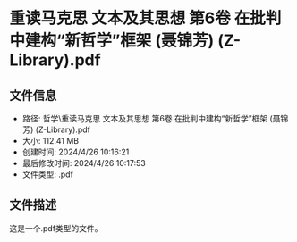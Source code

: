 ﻿# 重读马克思 文本及其思想 第6卷 在批判中建构“新哲学”框架 (聂锦芳) (Z-Library).pdf

## 文件信息
- 路径: 哲学\重读马克思 文本及其思想 第6卷 在批判中建构“新哲学”框架 (聂锦芳) (Z-Library).pdf
- 大小: 112.41 MB
- 创建时间: 2024/4/26 10:16:21
- 最后修改时间: 2024/4/26 10:17:53
- 文件类型: .pdf

## 文件描述
这是一个.pdf类型的文件。

